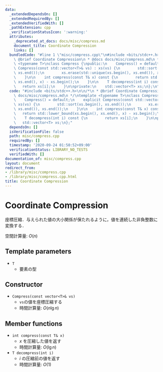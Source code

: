 ```yaml
---
data:
  _extendedDependsOn: []
  _extendedRequiredBy: []
  _extendedVerifiedWith: []
  _pathExtension: cpp
  _verificationStatusIcon: ':warning:'
  attributes:
    _deprecated_at_docs: docs/misc/compress.md
    document_title: Coordinate Compression
    links: []
  bundledCode: "#line 1 \"misc/compress.cpp\"\n#include <bits/stdc++.h>\n\n/*\n *\
    \ @brief Coordinate Compression\n * @docs docs/misc/compress.md\n */\ntemplate\
    \ <typename T>\nclass Compress {\npublic:\n    Compress() = default;\n    explicit\
    \ Compress(const std::vector<T>& vs) : xs(vs) {\n        std::sort(xs.begin(),\
    \ xs.end());\n        xs.erase(std::unique(xs.begin(), xs.end()), xs.end());\n\
    \    }\n\n    int compress(const T& x) const {\n        return std::lower_bound(xs.begin(),\
    \ xs.end(), x) - xs.begin();\n    }\n\n    T decompress(int i) const {\n     \
    \   return xs[i];\n    }\n\nprivate:\n    std::vector<T> xs;\n};\n"
  code: "#include <bits/stdc++.h>\n\n/*\n * @brief Coordinate Compression\n * @docs\
    \ docs/misc/compress.md\n */\ntemplate <typename T>\nclass Compress {\npublic:\n\
    \    Compress() = default;\n    explicit Compress(const std::vector<T>& vs) :\
    \ xs(vs) {\n        std::sort(xs.begin(), xs.end());\n        xs.erase(std::unique(xs.begin(),\
    \ xs.end()), xs.end());\n    }\n\n    int compress(const T& x) const {\n     \
    \   return std::lower_bound(xs.begin(), xs.end(), x) - xs.begin();\n    }\n\n\
    \    T decompress(int i) const {\n        return xs[i];\n    }\n\nprivate:\n \
    \   std::vector<T> xs;\n};"
  dependsOn: []
  isVerificationFile: false
  path: misc/compress.cpp
  requiredBy: []
  timestamp: '2020-09-24 01:50:52+09:00'
  verificationStatus: LIBRARY_NO_TESTS
  verifiedWith: []
documentation_of: misc/compress.cpp
layout: document
redirect_from:
- /library/misc/compress.cpp
- /library/misc/compress.cpp.html
title: Coordinate Compression
---
```

# Coordinate Compression

座標圧縮．与えられた値の大小関係が保たれるように，値を連続した非負整数に変換する．

空間計算量: $O(n)$

## Template parameters

- `T`
    - 要素の型

## Constructor

- `Compress(const vector<T>& vs)`
    - `vs`の値を座標圧縮する
    - 時間計算量: $O(n \lg n)$

## Member functions

- `int compress(const T& x)`
    - $x$ を圧縮した値を返す
    - 時間計算量: $O(\lg n)$
- `T decompress(int i)`
    - $i$ の圧縮前の値を返す
    - 時間計算量: $O(1)$